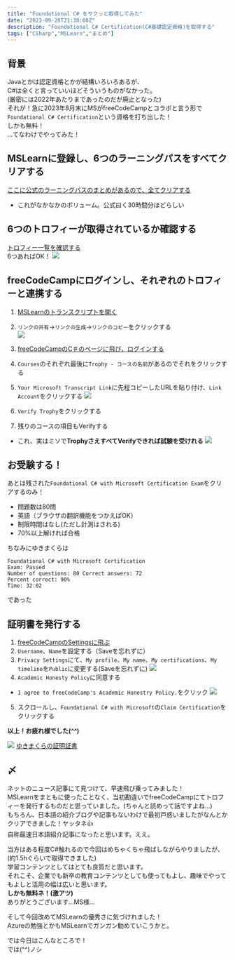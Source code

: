 ```yaml
---
title: "Foundational C# をサクッと取得してみた"
date: "2023-09-20T21:30:00Z"
description: "Foundational C# Certification(C#基礎認定資格)を取得する"
tags: ["CSharp","MSLearn","まとめ"]
---
```

## 背景
Javaとかは認定資格とかが結構いろいろあるが、   
C#は全くと言っていいほどそういうものがなかった。   
(厳密には2022年あたりまであったのだが廃止となった)   
それが！急に2023年8月末にMSがfreeCodeCampとコラボと言う形で   
`Foundational C# Certification`という資格を打ち出した！   
しかも無料！   
...てなわけでやってみた！

## MSLearnに登録し、6つのラーニングパスをすべてクリアする
[ここに公式のラーニングパスのまとめがあるので、全てクリアする](https://learn.microsoft.com/ja-jp/users/dotnet/collections/yz26f8y64n7k07)   
- これがなかなかのボリューム。公式曰く30時間分ほどらしい

## 6つのトロフィーが取得されているか確認する
[トロフィー一覧を確認する](https://learn.microsoft.com/ja-jp/users/me/achievements#trophies-section)   
6つあればOK！
![](2023-09-20-20-22-13.png)

## freeCodeCampにログインし、それぞれのトロフィーと連携する
1. [MSLearnのトランスクリプトを開く](https://learn.microsoft.com/ja-jp/users/me/transcript)
2. `リンクの共有`→`リンクの生成`→`リンクのコピー`をクリックする   
![](2023-09-20-20-37-24.png)   

3. [freeCodeCampのC＃のページに飛び、ログインする](https://www.freecodecamp.org/learn/foundational-c-sharp-with-microsoft/)
4. `Courses`のそれぞれ最後に`Trophy - コースの名前`があるのでそれをクリックする
5. `Your Microsoft Transcript Link`に先程コピーしたURLを貼り付け、`Link Account`をクリックする
![](2023-09-20-20-41-16.png)   

6. `Verify Trophy`をクリックする   

7. 残りのコースの項目もVerifyする
  - これ、実はミソで**TrophyさえすべてVerifyできれば試験を受けれる**
![](2023-09-20-20-44-56.png)

## お受験する！
あとは残された`Foundational C# with Microsoft Certification Exam`をクリアするのみ！
- 問題数は80問
- 英語（ブラウザの翻訳機能をつかえばOK）
- 制限時間はなし(ただし計測はされる)
- 70%以上解ければ合格

ちなみにゆきまくらは
```
Foundational C# with Microsoft Certification 
Exam: Passed 
Number of questions: 80 Correct answers: 72
Percent correct: 90% 
Time: 32:02
```
であった

## 証明書を発行する
1. [freeCodeCampのSettingsに飛ぶ](https://www.freecodecamp.org/settings)
2. `Username`、`Name`を設定する（Saveを忘れずに）
3. `Privacy Settings`にて、`My profile`、`My name`、`My certifications`、`My timeline`を`Public`に変更する(Saveを忘れずに)
![](2023-09-20-20-55-14.png)
4. `Academic Honesty Policy`に同意する
  - `I agree to freeCodeCamp's Academic Honestry Policy.`をクリック
![](2023-09-20-20-56-30.png)
5. スクロールし、`Foundational C# with Microsoft`の`Claim Certification`をクリックする

**以上！お疲れ様でした(*^^*)**


![](2023-09-20-20-24-41.png)
[ゆきまくらの証明証書](https://www.freecodecamp.org/certification/yukimakura/foundational-c-sharp-with-microsoft)

## 〆
ネットのニュース記事にて見つけて、早速飛び乗ってみました！    
MSLearnをまともに使ったことなく、当初勘違いでfreeCodeCampにてトロフィーを発行するものだと思っていました。(ちゃんと読めって話ですよね...)      
もちろん、日本語の紹介ブログや記事もないわけで最初戸惑いましたがなんとかクリアできました！ヤッタネ👍    
自称最速日本語紹介記事になったと思います。ええ。    

当方はある程度C#触れるので今回はめちゃくちゃ飛ばしながらやりましたが、    
(約1.5hぐらいで取得できました)   
学習コンテンツとしてはとても良質だと思います。   
それこそ、企業でも新卒の教育コンテンツとしても使ってもよし、趣味でやってもよしと活用の幅は広いと思います。   
**しかも無料ネ！(激アツ)**   
ありがとうございます...MS様...

そして今回改めてMSLearnの優秀さに気づけれました！   
Azureの勉強とかもMSLearnでガンガン勧めていこうかと。

では今日はこんなところで！   
では(^^)ノシ